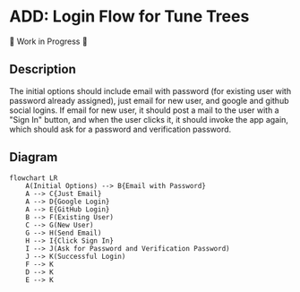 # ADD: Login Flow for Tune Trees

🚧 Work in Progress 🚧

## Description

The initial options should include email with password (for existing user with password already assigned), just email for new user, and google and github social logins.  If email for new user, it should post a mail to the user with a "Sign In" button, and when the user clicks it, it should invoke the app again, which should ask for a password and verification password.

## Diagram

```mermaid
flowchart LR
    A(Initial Options) --> B{Email with Password}
    A --> C{Just Email}
    A --> D{Google Login}
    A --> E{GitHub Login}
    B --> F(Existing User)
    C --> G(New User)
    G --> H(Send Email)
    H --> I{Click Sign In}
    I --> J(Ask for Password and Verification Password)
    J --> K(Successful Login)
    F --> K
    D --> K
    E --> K
```